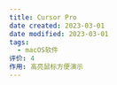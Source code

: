 ```yaml
---
title: Cursor Pro
date created: 2023-03-01
date modified: 2023-03-01
tags:
  - macOS软件
评价: 4
作用: 高亮鼠标方便演示
---
```

